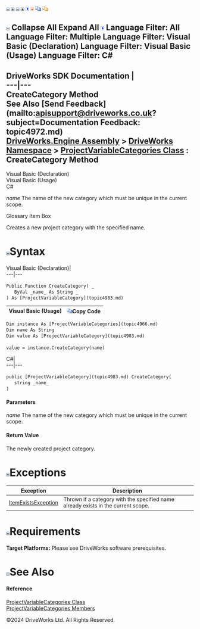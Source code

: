![](dotnetimages/collapse.gif) ![](dotnetimages/expand.gif) ![](dotnetimages/collapse.gif) ![](dotnetimages/expand.gif) ![](dotnetimages/drpdown.gif) ![](dotnetimages/drpdown_orange.gif) ![](dotnetimages/copycode.gif) ![](dotnetimages/copycodeHighlight.gif)

![](dotnetimages/collapse.gif) Collapse All Expand All ![](dotnetimages/drpdown.gif) Language Filter: All  Language Filter: Multiple  Language Filter: Visual Basic (Declaration) Language Filter: Visual Basic (Usage) Language Filter: C#  
---  
DriveWorks SDK Documentation  |   
---|---  
CreateCategory Method   
See Also [Send Feedback](mailto:apisupport@driveworks.co.uk?subject=Documentation Feedback: topic4972.md)  
[DriveWorks.Engine Assembly](topic2156.md) > [DriveWorks Namespace](topic2159.md) > [ProjectVariableCategories Class](topic4966.md) : CreateCategory Method  
---  
  
Visual Basic (Declaration)    
Visual Basic (Usage)    
C# 

_name_
    The name of the new category which must be unique in the current scope.

Glossary Item Box

Creates a new project category with the specified name. 

# ![](dotnetimages/collapse.gif)Syntax

Visual Basic (Declaration)|   
---|---  
      
    
    Public Function CreateCategory( _
       ByVal _name_ As String _
    ) As [ProjectVariableCategory](topic4983.md)  
  
Visual Basic (Usage)| ![](dotnetimages/copycode.gif)Copy Code  
---|---  
      
    
    Dim instance As [ProjectVariableCategories](topic4966.md)
    Dim name As String
    Dim value As [ProjectVariableCategory](topic4983.md)
     
    value = instance.CreateCategory(name)  
  
C#|   
---|---  
      
    
    public [ProjectVariableCategory](topic4983.md) CreateCategory( 
       string _name_
    )  
  
#### Parameters

 _name_
    The name of the new category which must be unique in the current scope.

#### Return Value

The newly created project category.

# ![](dotnetimages/collapse.gif)Exceptions

Exception| Description  
---|---  
[ItemExistsException](topic3561.md)| Thrown if a category with the specified name already exists in the current scope.  
  
# ![](dotnetimages/collapse.gif)Requirements

**Target Platforms:** Please see DriveWorks software prerequisites.

# ![](dotnetimages/collapse.gif)See Also

#### Reference

[ProjectVariableCategories Class](topic4966.md)   
[ProjectVariableCategories Members](topic4967.md)

©2024 DriveWorks Ltd. All Rights Reserved.
